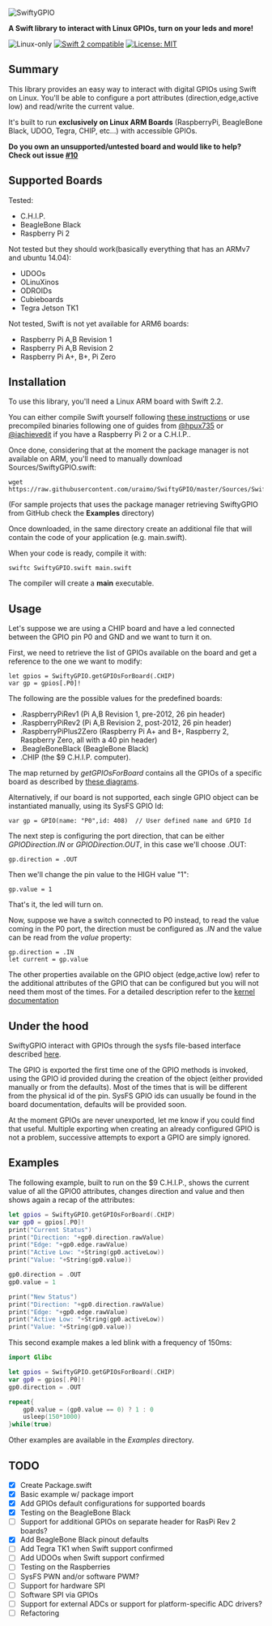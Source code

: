 ![SwiftyGPIO](https://github.com/uraimo/SwiftyGPIO/raw/master/logo.png)

**A Swift library to interact with Linux GPIOs, turn on your leds and more!**

<p>
<img src="https://img.shields.io/badge/os-linux-green.svg?style=flat" alt="Linux-only" />
<a href="https://developer.apple.com/swift"><img src="https://img.shields.io/badge/swift2-compatible-4BC51D.svg?style=flat" alt="Swift 2 compatible" /></a>
<a href="https://raw.githubusercontent.com/uraimo/SwiftyGPIO/master/LICENSE"><img src="http://img.shields.io/badge/license-MIT-blue.svg?style=flat" alt="License: MIT" /></a>
</p>

## Summary

This library provides an easy way to interact with digital GPIOs using Swift on Linux. You'll be able to configure a port attributes (direction,edge,active low) and read/write the current value.

It's built to run **exclusively on Linux ARM Boards** (RaspberryPi, BeagleBone Black, UDOO, Tegra, CHIP, etc...) with accessible GPIOs.

**Do you own an unsupported/untested board and would like to help? Check out issue  [#10](https://github.com/uraimo/SwiftyGPIO/issues/10)**

## Supported Boards

Tested:
* C.H.I.P.
* BeagleBone Black
* Raspberry Pi 2

Not tested but they should work(basically everything that has an ARMv7 and ubuntu 14.04):
* UDOOs
* OLinuXinos
* ODROIDs
* Cubieboards
* Tegra Jetson TK1

Not tested, Swift is not yet available for ARM6 boards:
* Raspberry Pi A,B Revision 1
* Raspberry Pi A,B Revision 2
* Raspberry Pi A+, B+, Pi Zero
                     
## Installation

To use this library, you'll need a Linux ARM board with Swift 2.2.

You can either compile Swift yourself following [these instructions](http://www.housedillon.com/?p=2267) or use precompiled binaries following one of guides from [@hpux735](http://www.housedillon.com/?p=2293) or [@iachievedit](http://dev.iachieved.it/iachievedit/open-source-swift-on-raspberry-pi-2/) if you have a Raspberry Pi 2 or a C.H.I.P..

Once done, considering that at the moment the package manager is not available on ARM, you'll need to manually download Sources/SwiftyGPIO.swift: 

    wget https://raw.githubusercontent.com/uraimo/SwiftyGPIO/master/Sources/SwiftyGPIO.swift
    
(For sample projects that uses the package manager retrieving SwiftyGPIO from GitHub check the **Examples** directory)

Once downloaded, in the same directory create an additional file that will contain the code of your application (e.g. main.swift). 

When your code is ready, compile it with:

    swiftc SwiftyGPIO.swift main.swift

The compiler will create a **main** executable.

## Usage

Let's suppose we are using a CHIP board and have a led connected between the GPIO pin P0 and GND and we want to turn it on.

First, we need to retrieve the list of GPIOs available on the board and get a reference to the one we want to modify:

    let gpios = SwiftyGPIO.getGPIOsForBoard(.CHIP)
    var gp = gpios[.P0]!

The following are the possible values for the predefined boards:
    
* .RaspberryPiRev1 (Pi A,B Revision 1, pre-2012, 26 pin header)
* .RaspberryPiRev2 (Pi A,B Revision 2, post-2012, 26 pin header) 
* .RaspberryPiPlus2Zero (Raspberry Pi A+ and B+, Raspberry 2, Raspberry Zero, all with a 40 pin header)
* .BeagleBoneBlack (BeagleBone Black)
* .CHIP (the $9 C.H.I.P. computer).

The map returned by *getGPIOsForBoard* contains all the GPIOs of a specific board as described by [these diagrams](https://github.com/uraimo/SwiftyGPIO/wiki/GPIO-Pinout). 

Alternatively, if our board is not supported, each single GPIO object can be instantiated manually, using its SysFS GPIO Id:

    var gp = GPIO(name: "P0",id: 408)  // User defined name and GPIO Id
    
The next step is configuring the port direction, that can be either *GPIODirection.IN* or *GPIODirection.OUT*, in this case we'll choose .OUT:

    gp.direction = .OUT

Then we'll change the pin value to the HIGH value "1":
	
    gp.value = 1

That's it, the led will turn on.

Now, suppose we have a switch connected to P0 instead, to read the value coming in the P0 port, the direction must be configured as *.IN* and the value can be read from the *value* property:

    gp.direction = .IN
    let current = gp.value

The other properties available on the GPIO object (edge,active low) refer to the additional attributes of the GPIO that can be configured but you will not need them most of the times. For a detailed description refer to the [kernel documentation](https://www.kernel.org/doc/Documentation/gpio/sysfs.txt)

## Under the hood

SwiftyGPIO interact with GPIOs through the sysfs file-based interface described [here](https://www.kernel.org/doc/Documentation/gpio/sysfs.txt).

The GPIO is exported the first time one of the GPIO methods is invoked, using the GPIO id provided during the creation of the object (either provided manually or from the defaults). Most of the times that is will be different from the physical id of the pin. SysFS GPIO ids can usually be found in the board documentation, defaults will be provided soon.

At the moment GPIOs are never unexported, let me know if you could find that useful. Multiple exporting when creating an already configured GPIO is not a problem, successive attempts to export a GPIO are simply ignored.

## Examples

The following example, built to run on the $9 C.H.I.P., shows the current value of all the GPIO0 attributes, changes direction and value and then shows again a recap of the attributes:

```Swift
let gpios = SwiftyGPIO.getGPIOsForBoard(.CHIP)
var gp0 = gpios[.P0]!
print("Current Status")
print("Direction: "+gp0.direction.rawValue)
print("Edge: "+gp0.edge.rawValue)
print("Active Low: "+String(gp0.activeLow))
print("Value: "+String(gp0.value))

gp0.direction = .OUT
gp0.value = 1

print("New Status")
print("Direction: "+gp0.direction.rawValue)
print("Edge: "+gp0.edge.rawValue)
print("Active Low: "+String(gp0.activeLow))
print("Value: "+String(gp0.value))
```

This second example makes a led blink with a frequency of 150ms:

```Swift
import Glibc

let gpios = SwiftyGPIO.getGPIOsForBoard(.CHIP)
var gp0 = gpios[.P0]!
gp0.direction = .OUT

repeat{
	gp0.value = (gp0.value == 0) ? 1 : 0
	usleep(150*1000)
}while(true) 
```

Other examples are available in the *Examples* directory.

## TODO

- [x] Create Package.swift
- [x] Basic example w/ package import
- [x] Add GPIOs default configurations for supported boards
- [x] Testing on the BeagleBone Black
- [ ] Support for additional GPIOs on separate header for RasPi Rev 2 boards?
- [x] Add BeagleBone Black pinout defaults
- [ ] Add Tegra TK1 when Swift support confirmed
- [ ] Add UDOOs when Swift support confirmed
- [ ] Testing on the Raspberries
- [ ] SysFS PWN and/or software PWM?
- [ ] Support for hardware SPI
- [ ] Software SPI via GPIOs
- [ ] Support for external ADCs or support for platform-specific ADC drivers?
- [ ] Refactoring
